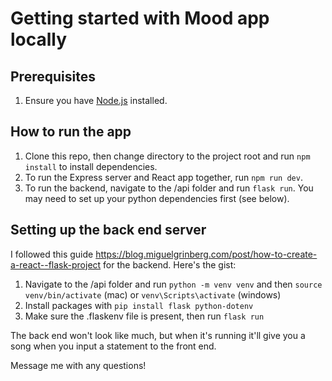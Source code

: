 # Getting started with Mood app locally

## Prerequisites

1. Ensure you have [Node.js](https://nodejs.org/en/download/) installed.

## How to run the app

1. Clone this repo, then change directory to the project root and run `npm install` to install dependencies.
2. To run the Express server and React app together, run `npm run dev`.
3. To run the backend, navigate to the /api folder and run `flask run`. You may need to set up your python dependencies first (see below).

## Setting up the back end server 
I followed this guide https://blog.miguelgrinberg.com/post/how-to-create-a-react--flask-project for the backend. Here's the gist:

1. Navigate to the /api folder and run `python -m venv venv` and then `source venv/bin/activate` (mac) or `venv\Scripts\activate` (windows)
2. Install packages with `pip install flask python-dotenv`
3. Make sure the .flaskenv file is present, then run `flask run`

The back end won't look like much, but when it's running it'll give you a song when you input a statement to the front end. 

Message me with any questions!